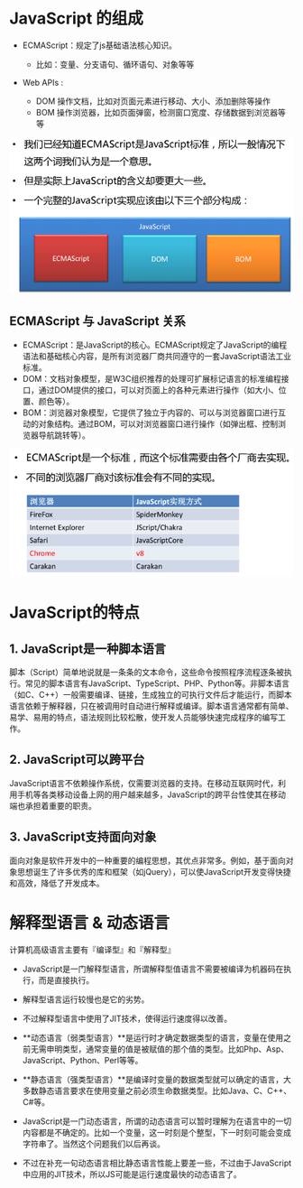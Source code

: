 



# JavaScript 的组成

* ECMAScript：规定了js基础语法核心知识。 
    * 比如：变量、分支语句、循环语句、对象等等 

* Web APIs : 
    * DOM 操作文档，比如对页面元素进行移动、大小、添加删除等操作 
    * BOM 操作浏览器，比如页面弹窗，检测窗口宽度、存储数据到浏览器等等



![](images/JavaScript组成.png)



## ECMAScript 与 JavaScript 关系

- ECMAScript：是JavaScript的核心。ECMAScript规定了JavaScript的编程语法和基础核心内容，是所有浏览器厂商共同遵守的一套JavaScript语法工业标准。
- DOM：文档对象模型，是W3C组织推荐的处理可扩展标记语言的标准编程接口，通过DOM提供的接口，可以对页面上的各种元素进行操作（如大小、位置、颜色等）。
- BOM：浏览器对象模型，它提供了独立于内容的、可以与浏览器窗口进行互动的对象结构。通过BOM，可以对浏览器窗口进行操作（如弹出框、控制浏览器导航跳转等）。

![](images/ECMAScript实现.png)



# JavaScript的特点

## 1. JavaScript是一种脚本语言

脚本（Script）简单地说就是一条条的文本命令，这些命令按照程序流程逐条被执行。常见的脚本语言有JavaScript、TypeScript、PHP、Python等。非脚本语言（如C、C++）一般需要编译、链接，生成独立的可执行文件后才能运行，而脚本语言依赖于解释器，只在被调用时自动进行解释或编译。脚本语言通常都有简单、易学、易用的特点，语法规则比较松散，使开发人员能够快速完成程序的编写工作。



## 2. JavaScript可以跨平台

JavaScript语言不依赖操作系统，仅需要浏览器的支持。在移动互联网时代，利用手机等各类移动设备上网的用户越来越多，JavaScript的跨平台性使其在移动端也承担着重要的职责。



## 3. JavaScript支持面向对象

面向对象是软件开发中的一种重要的编程思想，其优点非常多。例如，基于面向对象思想诞生了许多优秀的库和框架（如jQuery），可以使JavaScript开发变得快捷和高效，降低了开发成本。



# 解释型语言 & 动态语言

计算机高级语言主要有『编译型』和『解释型』

* JavaScript是一门解释型语言，所谓解释型值语言不需要被编译为机器码在执行，而是直接执行。
* 解释型语言运行较慢也是它的劣势。
* 不过解释型语言中使用了JIT技术，使得运行速度得以改善。



* **动态语言（弱类型语言）**是运行时才确定数据类型的语言，变量在使用之前无需申明类型，通常变量的值是被赋值的那个值的类型。比如Php、Asp、JavaScript、Python、Perl等等。

* **静态语言（强类型语言）**是编译时变量的数据类型就可以确定的语言，大多数静态语言要求在使用变量之前必须生命数据类型。比如Java、C、C++、C#等。



* JavaScript是一门动态语言，所谓的动态语言可以暂时理解为在语言中的一切内容都是不确定的。比如一个变量，这一时刻是个整型，下一时刻可能会变成字符串了。当然这个问题我们以后再谈。

* 不过在补充一句动态语言相比静态语言性能上要差一些，不过由于JavaScript中应用的JIT技术，所以JS可能是运行速度最快的动态语言了。

